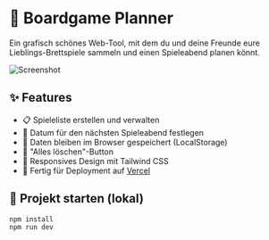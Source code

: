 # 🎲 Boardgame Planner

Ein grafisch schönes Web-Tool, mit dem du und deine Freunde eure Lieblings-Brettspiele sammeln und einen Spieleabend planen könnt.

![Screenshot](./screenshot.png)

## ✨ Features

- 📋 Spieleliste erstellen und verwalten
- 📅 Datum für den nächsten Spieleabend festlegen
- 💾 Daten bleiben im Browser gespeichert (LocalStorage)
- 🧼 "Alles löschen"-Button
- 📱 Responsives Design mit Tailwind CSS
- 🚀 Fertig für Deployment auf [Vercel](https://vercel.com/)

## 🚀 Projekt starten (lokal)

```bash
npm install
npm run dev
